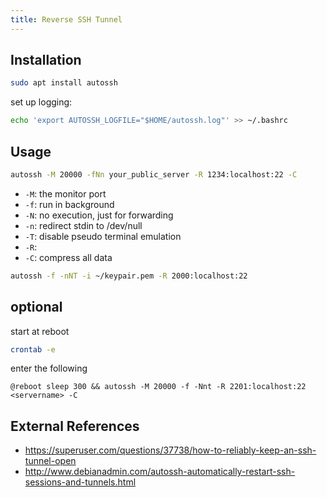 ```yaml
---
title: Reverse SSH Tunnel
---
```


## Installation

```bash
sudo apt install autossh
```

set up logging:

```bash
echo 'export AUTOSSH_LOGFILE="$HOME/autossh.log"' >> ~/.bashrc
```

## Usage

```bash
autossh -M 20000 -fNn your_public_server -R 1234:localhost:22 -C
```

* ```-M```: the monitor port
* ```-f```: run in background
* ```-N```: no execution, just for forwarding
* ```-n```: redirect stdin to /dev/null
* ```-T```: disable pseudo terminal emulation
* ```-R```: 
* ```-C```: compress all data

```bash
autossh -f -nNT -i ~/keypair.pem -R 2000:localhost:22
```

## optional

start at reboot

```bash
crontab -e
```

enter the following

```
@reboot sleep 300 && autossh -M 20000 -f -Nnt -R 2201:localhost:22 <servername> -C
```

## External References

* <https://superuser.com/questions/37738/how-to-reliably-keep-an-ssh-tunnel-open>
* <http://www.debianadmin.com/autossh-automatically-restart-ssh-sessions-and-tunnels.html>

